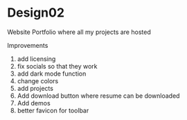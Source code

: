 # Design02 
Website Portfolio where all my projects are hosted

Improvements
1. add licensing
2. fix socials so that they work
3. add dark mode function
4. change colors
5. add projects
6. Add download button where resume can be downloaded
7. Add demos
8. better favicon for toolbar